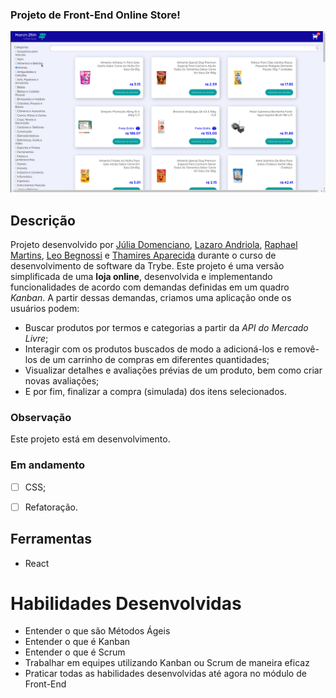 ### Projeto de Front-End Online Store!

![Projeto Front-End Online Store](./home.png)


## Descrição

Projeto desenvolvido por [Júlia Domenciano](https://github.com/juliadomenciano), [Lazaro Andriola](https://github.com/lazaroor), [Raphael Martins](https://www.linkedin.com/in/raphaelameidamartins/), [Leo Begnossi](https://github.com/MadOrchid) e [Thamires Aparecida](https://github.com/thamiresl) durante o curso de desenvolvimento de software da Trybe.
Este projeto é uma versão simplificada de uma **loja online**, desenvolvida e implementando funcionalidades de acordo com demandas definidas em um quadro _Kanban_. A partir dessas demandas, criamos uma aplicação onde os usuários podem:
  - Buscar produtos por termos e categorias a partir da _API do Mercado Livre_;
  - Interagir com os produtos buscados de modo a adicioná-los e removê-los de um carrinho de compras em diferentes quantidades;
  - Visualizar detalhes e avaliações prévias de um produto, bem como criar novas avaliações;
  - E por fim, finalizar a compra (simulada) dos itens selecionados.


### Observação

  Este projeto está em desenvolvimento.


### Em andamento

  - [ ] CSS;
  - [ ] Refatoração.


## Ferramentas

  * React


# Habilidades Desenvolvidas

* Entender o que são Métodos Ágeis
* Entender o que é Kanban
* Entender o que é Scrum
* Trabalhar em equipes utilizando Kanban ou Scrum de maneira eficaz
* Praticar todas as habilidades desenvolvidas até agora no módulo de Front-End
